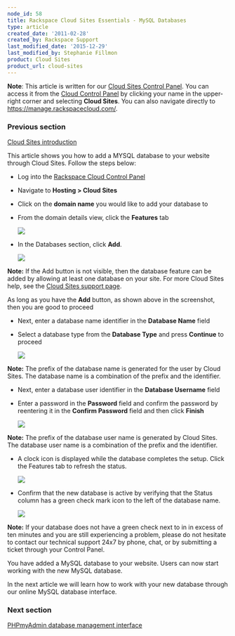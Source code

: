 ```yaml
---
node_id: 58
title: Rackspace Cloud Sites Essentials - MySQL Databases
type: article
created_date: '2011-02-28'
created_by: Rackspace Support
last_modified_date: '2015-12-29'
last_modified_by: Stephanie Fillmon
product: Cloud Sites
product_url: cloud-sites
---
```


**Note**: This article is written for our [Cloud Sites Control Panel](https://manage.rackspacecloud.com/). You can access it from the [Cloud Control Panel](http://mycloud.rackspace.com) by clicking your
name in the upper-right corner and selecting **Cloud Sites**. You can also navigate directly to <https://manage.rackspacecloud.com/>. 

### Previous section

[Cloud Sites introduction](/how-to/cloud-sites)

This article shows you how to add a MYSQL database to your website
through Cloud Sites. Follow the steps below:

-   Log into the [Rackspace Cloud Control Panel](http://manage.rackspacecloud.com)
-   Navigate to **Hosting > Cloud Sites**
-   Click on the **domain name** you would like to add your database to
-   From the domain details view, click the **Features** tab

    ![](http://c806394.r94.cf2.rackcdn.com/featurestab.png)

-   In the Databases section, click **Add**.

    ![](http://c806394.r94.cf2.rackcdn.com/adddatabase.png)

  **Note:** If the Add button is not visible, then the database feature
can be added by allowing at least one database on your site. For more
Cloud Sites help, see the [Cloud Sites support page](/how-to/cloud-sites).

  As long as you have the **Add** button, as shown above in the
screenshot, then you are good to proceed

-   Next, enter a database name identifier in the **Database Name**
    field
-   Select a database type from the **Database Type** and press
    **Continue** to proceed

    ![](http://c806394.r94.cf2.rackcdn.com/databasename.png)

  **Note:** The prefix of the database name is generated for the user by
Cloud Sites. The database name is a combination of the prefix and the
identifier.

-   Next, enter a database user identifier in the **Database Username**
    field

-   Enter a password in the **Password** field and confirm the password
    by reentering it in the **Confirm Password** field and then click
    **Finish**

    ![](http://c806394.r94.cf2.rackcdn.com/databaseuser.png)

  **Note:** The prefix of the database user name is generated by Cloud
Sites. The database user name is a combination of the prefix and the
identifier.

-   A clock icon is displayed while the database completes the setup.
    Click the Features tab to refresh the status.

    ![](http://c806394.r94.cf2.rackcdn.com/pendingdatabase.png)

-   Confirm that the new database is active by verifying that the
    Status column has a green check mark icon to the left of the
    database name.

    ![](http://c806394.r94.cf2.rackcdn.com/databaseready.png)

  **Note:** If your database does not have a green check next to in in
excess of ten minutes and you are still experiencing a problem, please
do not hesitate to contact our technical support 24x7 by phone, chat, or
by submitting a ticket through your Control Panel.

You have added a MySQL database to your website. Users can now start
working with the new MySQL database.

In the next article we will learn how to work with your new database
through our online MySQL database interface.

### Next section

[PHPmyAdmin database management interface](/how-to/rackspace-cloud-sites-essentials-phpmyadmin-database-management-interface)

